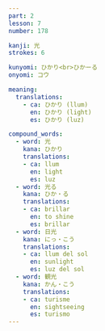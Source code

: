 ```yaml
---
part: 2
lesson: 7
number: 178

kanji: 光
strokes: 6

kunyomi: ひかり<br>ひかーる
onyomi: コウ

meaning:
  translations:
    - ca: ひかり (llum)
      en: ひかり (light)
      es: ひかり (luz)

compound_words:
  - word: 光
    kana: ひかり
    translations:
    - ca: llum
      en: light
      es: luz
  - word: 光る
    kana: ひか・る
    translations:
    - ca: brillar
      en: to shine
      es: brillar
  - word: 日光
    kana: にっ・こう
    translations:
    - ca: llum del sol
      en: sunlight
      es: luz del sol
  - word: 観光
    kana: かん・こう
    translations:
    - ca: turisme
      en: sightseeing
      es: turismo
---
```

